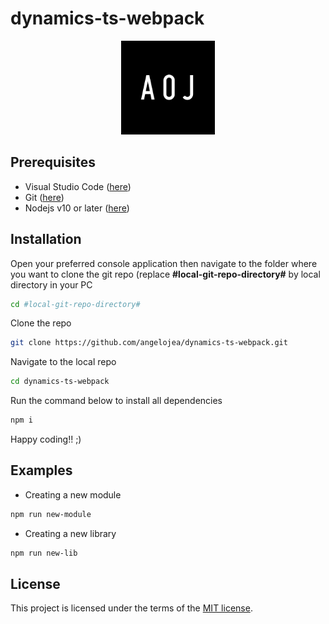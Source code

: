 # dynamics-ts-webpack

<div align="center">
    <img src="https://raw.githubusercontent.com/angelojea/dynamics-ts-webpack/main/logo.png" style="max-width: 100%;width: 150px;">
</div>

## Prerequisites

* Visual Studio Code (<a href="https://code.visualstudio.com/">here</a>)</li>
* Git (<a href="https://git-scm.com/download/win/">here</a>)</li>
* Nodejs v10 or later (<a href="https://nodejs.org/en/download/">here</a>)</li>

## Installation

Open your preferred console application then navigate to the folder where you want to clone the git repo (replace <b>#local-git-repo-directory#</b> by local directory in your PC

```sh
cd #local-git-repo-directory#
```

Clone the repo

```sh
git clone https://github.com/angelojea/dynamics-ts-webpack.git
```

Navigate to the local repo

```sh
cd dynamics-ts-webpack
```

Run the command below to install all dependencies

```sh
npm i
```

Happy coding!! ;)


## Examples

* Creating a new module

```sh
npm run new-module
```

* Creating a new library

```sh
npm run new-lib
```

## License

This project is licensed under the terms of the [MIT license](/LICENSE).